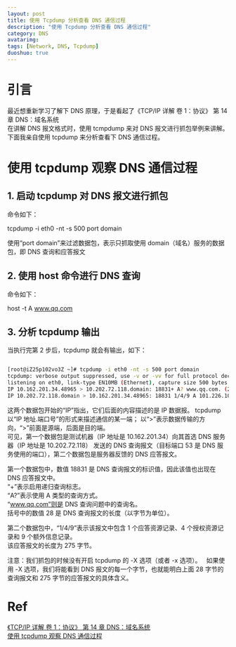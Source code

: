 ```yaml
---
layout: post
title: 使用 Tcpdump 分析查看 DNS 通信过程
description: "使用 Tcpdump 分析查看 DNS 通信过程"
category: DNS
avatarimg:
tags: [Network, DNS, Tcpdump]
duoshuo: true
---
```


# 引言

最近想重新学习了解下 DNS 原理，于是看起了《TCP/IP 详解 卷 1：协议》 第 14 章 DNS：域名系统  
在讲解 DNS 报文格式时，使用 tcmpdump 来对 DNS 报文进行抓包举例来讲解。   
下面我亲自使用 tcpdump 来分析查看下 DNS 通信过程。

# 使用 tcpdump 观察 DNS 通信过程

## 1. 启动 tcpdump 对 DNS 报文进行抓包

命令如下：

> 
tcpdump -i eth0 -nt -s 500 port domain

使用“port domain”来过滤数据包，表示只抓取使用 domain（域名）服务的数据包，即 DNS 查询和应答报文

## 2. 使用 host 命令进行 DNS 查询

命令如下：

> 
host -t A www.qq.com

## 3. 分析 tcpdump 输出

当执行完第 2 步后，tcpdump 就会有输出，如下：

```bash

[root@iZ25p102vo3Z ~]# tcpdump -i eth0 -nt -s 500 port domain
tcpdump: verbose output suppressed, use -v or -vv for full protocol decode
listening on eth0, link-type EN10MB (Ethernet), capture size 500 bytes
IP 10.162.201.34.48965 > 10.202.72.118.domain: 18831+ A? www.qq.com. (28)
IP 10.202.72.118.domain > 10.162.201.34.48965: 18831 1/4/9 A 101.226.103.106 (275)

```     

> 
这两个数据包开始的“IP”指出，它们后面的内容描述的是 IP 数据报。 
tcpdump以“IP 地址.端口号”的形式来描述通信的某一端； 
以“>”表示数据传输的方向，“>”前面是源端，后面是目的端。  
可见，第一个数据包是测试机器（IP 地址是 10.162.201.34）向其首选 DNS 服务器（IP 地址是 10.202.72.118）
发送的 DNS 查询报文（目标端口 53 是 DNS 服务使用的端口），第二个数据包是服务器反馈的 DNS 应答报文。 

> 
第一个数据包中，数值 18831 是 DNS 查询报文的标识值，因此该值也出现在 DNS 应答报文中。  
“+”表示启用递归查询标志。  
“A?”表示使用 A 类型的查询方式。  
“www.qq.com”则是 DNS 查询问题中的查询名。  
括号中的数值 28 是 DNS 查询报文的长度（以字节为单位）。  

> 
第二个数据包中，“1/4/9”表示该报文中包含 1 个应答资源记录、4 个授权资源记录和 9 个额外信息记录。  
该应答报文的长度为 275 字节。

> 
注意：我们抓包的时候没有开启 tcpdump 的 -X 选项（或者 -x 选项）。  
如果使用 -X 选项，我们将能看到 DNS 报文的每一个字节，也就能明白上面 28 字节的查询报文和 275 字节的应答报文的具体含义。  

# Ref
[《TCP/IP 详解 卷 1：协议》 第 14 章 DNS：域名系统](https://book.douban.com/subject/1088054/)  
[使用 tcpdump 观察 DNS 通信过程](http://book.51cto.com/art/201306/400247.htm)  
